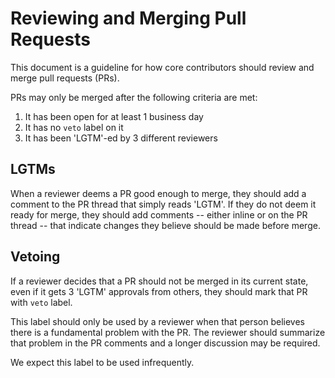 # Reviewing and Merging Pull Requests

This document is a guideline for how core contributors should review and merge
pull requests (PRs).

PRs may only be merged after the following criteria are met:

1. It has been open for at least 1 business day
1. It has no `veto` label on it
1. It has been 'LGTM'-ed by 3 different reviewers

## LGTMs

When a reviewer deems a PR good enough to merge, they should add a comment to the PR
thread that simply reads 'LGTM'. If they do not deem it ready for merge,
they should add comments -- either inline or on the PR thread -- that indicate
changes they believe should be made before merge.

## Vetoing

If a reviewer decides that a PR should not be merged in its current state,
even if it gets 3 'LGTM' approvals from others, they should mark that PR with
`veto` label.

This label should only be used by a reviewer when that person believes there
is a fundamental problem with the PR. The reviewer should summarize that problem
in the PR comments and a longer discussion may be required.

We expect this label to be used infrequently.
